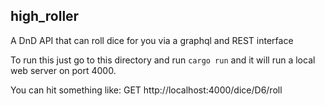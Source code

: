## high_roller

A DnD API that can roll dice for you via a graphql and REST interface

To run this just go to this directory and run `cargo run` and it will run a local web server on port 4000.

You can hit something like: GET http://localhost:4000/dice/D6/roll 